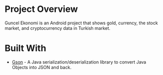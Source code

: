 # Project Overview
Guncel Ekonomi is an Android project that shows gold, currency, the stock market, and cryptocurrency data in Turkish market.

# Built With
- [Gson](https://github.com/google/gson) - A Java serialization/deserialization library to convert Java Objects into JSON and
back.


